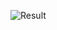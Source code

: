 ![Result](https://user-images.githubusercontent.com/59179832/104761545-e1c4c200-5784-11eb-8f75-4c237b35e358.JPG)

